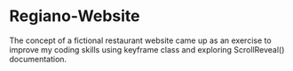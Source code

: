 # Regiano-Website
The concept of a fictional restaurant website came up as an exercise to improve my coding skills using keyframe class and exploring ScrollReveal() documentation. 
